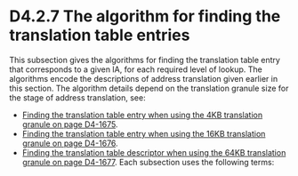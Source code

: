 # D4.2.7 The algorithm for finding the translation table entries

This subsection gives the algorithms for finding the translation table entry that corresponds to a given IA, for each required level of lookup. The algorithms encode the descriptions of address translation given earlier in this section. The algorithm details depend on the translation granule size for the stage of address translation, see:
* [Finding the translation table entry when using the 4KB translation granule on page D4-1675](#).
* [Finding the translation table entry when using the 16KB translation granule on page D4-1676](#).
* [Finding the translation table descriptor when using the 64KB translation granule on page D4-1677](#).
Each subsection uses the following terms: